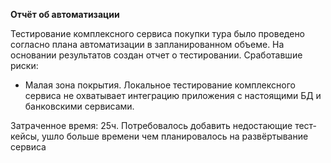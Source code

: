 **Отчёт об автоматизации**

Тестирование комплексного сервиса покупки тура было проведено согласно плана автоматизации в запланированном объеме. На основании результатов создан отчет о тестировании.
Сработавшие риски:
 - Малая зона покрытия. Локальное тестирование комплексного сервиса не охватывает интеграцию приложения с настоящими БД и банковскими сервисами.

Затраченное время: 25ч. Потребовалось добавить недостающие тест-кейсы, ушло больше времени чем планировалось на развёртывание сервиса
